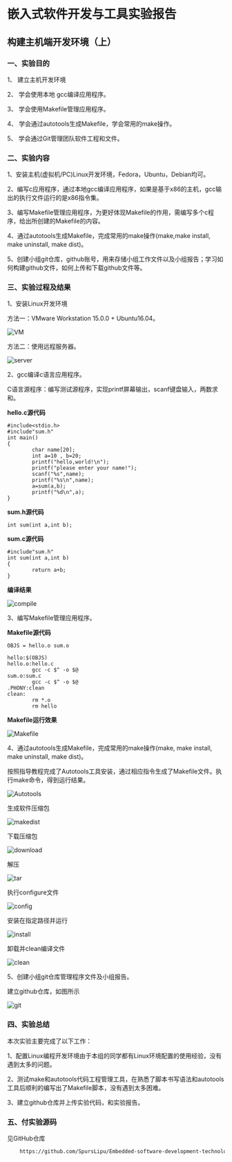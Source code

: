 # 嵌入式软件开发与工具实验报告
## 构建主机端开发环境（上）
### 一、实验目的
1、	建立主机开发环境

2、	学会使用本地 gcc编译应用程序。

3、	学会使用Makefile管理应用程序。

4、	学会通过autotools生成Makefile，学会常用的make操作。

5、	学会通过Git管理团队软件工程和文件。

### 二、实验内容
1、安装主机(虚拟机/PC)Linux开发环境，Fedora，Ubuntu，Debian均可。

2、编写c应用程序，通过本地gcc编译应用程序，如果是基于x86的主机，gcc输出的执行文件运行的是x86指令集。

3、编写Makefile管理应用程序，为更好体现Makefile的作用，需编写多个c程序，给出所创建的Makefile的内容。

4、通过autotools生成Makefile，完成常用的make操作(make,make install, make uninstall, make dist)。

5、创建小组git仓库，github账号，用来存储小组工作文件以及小组报告；学习如何构建github文件，如何上传和下载github文件等。

### 三、实验过程及结果
1、安装Linux开发环境

方法一：VMware Workstation 15.0.0 + Ubuntu16.04。

![VM](https://github.com/SpursLipu/Embedded-software-development-technology-and-tools-/blob/master/coursework1/images/VM.png)

方法二：使用远程服务器。

![server](https://github.com/SpursLipu/Embedded-software-development-technology-and-tools-/blob/master/coursework1/images/server.png)

2、gcc编译c语言应用程序。

C语言源程序：编写测试源程序，实现printf屏幕输出，scanf键盘输入，两数求和。

**hello.c源代码**
```
#include<stdio.h>
#include"sum.h"
int main()
{
        char name[20];
        int a=10 , b=20;
        printf("hello,world!\n");
        printf("please enter your name!");
        scanf("%s",name);
        printf("%s\n",name);
        a=sum(a,b);
        printf("%d\n",a);
}
```
**sum.h源代码**
```
int sum(int a,int b);

```
**sum.c源代码**
```
#include"sum.h"
int sum(int a,int b)
{
        return a+b;
}
```
**编译结果**

![compile](https://github.com/SpursLipu/Embedded-software-development-technology-and-tools-/blob/master/coursework1/images/compile.png)

3、编写Makefile管理应用程序。

**Makefile源代码**

```
OBJS = hello.o sum.o
  
hello:$(OBJS)
hello.o:hello.c
        gcc -c $^ -o $@
sum.o:sum.c
        gcc -c $^ -o $@
.PHONY:clean
clean:
        rm *.o
        rm hello
```
**Makefile运行效果**

![Makefile](https://github.com/SpursLipu/Embedded-software-development-technology-and-tools-/blob/master/coursework1/images/Makefile.png)

4、通过autotools生成Makefile，完成常用的make操作(make, make install, make uninstall, make dist)。

按照指导教程完成了Autotools工具安装，通过相应指令生成了Makefile文件。执行make命令，得到运行结果。

![Autotools](https://github.com/SpursLipu/Embedded-software-development-technology-and-tools-/blob/master/coursework1/images/autotools.png)

生成软件压缩包

![makedist](https://github.com/SpursLipu/Embedded-software-development-technology-and-tools-/blob/master/coursework1/images/makedist.png)

下载压缩包

![download](https://github.com/SpursLipu/Embedded-software-development-technology-and-tools-/blob/master/coursework1/images/download.png)

解压

![tar](https://github.com/SpursLipu/Embedded-software-development-technology-and-tools-/blob/master/coursework1/images/tar.png)

执行configure文件

![config](https://github.com/SpursLipu/Embedded-software-development-technology-and-tools-/blob/master/coursework1/images/config.png)

安装在指定路径并运行

![install](https://github.com/SpursLipu/Embedded-software-development-technology-and-tools-/blob/master/coursework1/images/install.png)

卸载并clean编译文件

![clean](https://github.com/SpursLipu/Embedded-software-development-technology-and-tools-/blob/master/coursework1/images/uninstall.png)

5、创建小组git仓库管理程序文件及小组报告。

建立github仓库，如图所示

![git](https://github.com/SpursLipu/Embedded-software-development-technology-and-tools-/blob/master/coursework1/images/git.png)

### 四、实验总结

本次实验主要完成了以下工作：

1、配置Linux编程开发环境由于本组的同学都有Linux环境配置的使用经验，没有遇到太多的问题。

2、测试make和autotools代码工程管理工具，在熟悉了脚本书写语法和autotools工具后顺利的编写出了Makefile脚本，没有遇到太多困难。

3、建立github仓库并上传实验代码，和实验报告。

### 五、付实验源码
见GitHub仓库
```bash
    https://github.com/SpursLipu/Embedded-software-development-technology-and-tools-
```
